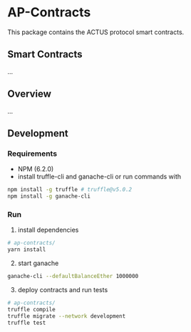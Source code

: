 # AP-Contracts

This package contains the ACTUS protocol smart contracts.

## Smart Contracts

...

## Overview

...

## Development

### Requirements
- NPM (6.2.0)
- install truffle-cli and ganache-cli or run commands with 
```sh
npm install -g truffle # truffle@v5.0.2
npm install -g ganache-cli
```

### Run
1. install dependencies
```sh
# ap-contracts/
yarn install
```

2. start ganache
```sh
ganache-cli --defaultBalanceEther 1000000
```

3. deploy contracts and run tests
```sh
# ap-contracts/
truffle compile
truffle migrate --network development
truffle test
```
